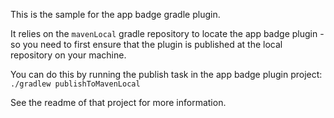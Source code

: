 This is the sample for the app badge gradle plugin.

It relies on the `mavenLocal` gradle repository to locate the app badge plugin -
so you need to first ensure that the plugin is published at the local repository on your machine.

You can do this by running the publish task in the app badge plugin project:
`./gradlew publishToMavenLocal`

See the readme of that project for more information.
